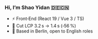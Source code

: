 ### Hi, I’m Shao Yidan 🇩🇪🇨🇳
- ⚡ Front‑End (React 19 / Vue 3 / TS)
- 🚀 Cut LCP 3.2 s → 1.4 s (‑56 %)
- 🏃 Based in Berlin, open to English roles
